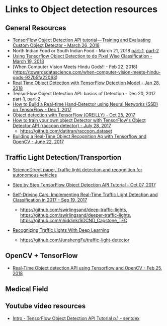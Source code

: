 # Links to Object detection resources

## General Resources
* [TensorFlow Object Detection API tutorial — Training and Evaluating Custom Object Detector - March 26, 2018](https://becominghuman.ai/tensorflow-object-detection-api-tutorial-training-and-evaluating-custom-object-detector-ed2594afcf73)
* North Indian Food or South Indian Food - March 21, 2018 [part-1](https://towardsdatascience.com/north-indian-food-or-south-indian-food-deep-learning-knows-it-all-part-1-13e1d20c359c), [part-2](https://towardsdatascience.com/north-indian-food-or-south-indian-food-deep-learning-knows-it-all-part-2-14a59d0ffc15)
* [Using Tensorflow Object Detection to do Pixel Wise Classification - March 19, 2018](https://towardsdatascience.com/using-tensorflow-object-detection-to-do-pixel-wise-classification-702bf2605182)
* [When Computer Vision Meets Hindu Gods!! - Feb 22, 2018)(https://towardsdatascience.com/when-computer-vision-meets-hindu-gods-927b5fa22063)
* [Real Time Object Detection with TensorFlow Detection Model - Jan 28, 2018](https://towardsdatascience.com/real-time-object-detection-with-tensorflow-detection-model-e7fd20421d5d)
* TensorFlow Object Detection API: basics of Detection - Dec 20, 2017 [part-1](https://becominghuman.ai/tensorflow-object-detection-api-basics-of-detection-7b134d689c75), [part-2](https://becominghuman.ai/tensorflow-object-detection-api-basics-of-detection-2-2-28b348495eec)
* [How to Build a Real-time Hand-Detector using Neural Networks (SSD) on TensorFlow - Dec 1, 2017](https://towardsdatascience.com/how-to-build-a-real-time-hand-detector-using-neural-networks-ssd-on-tensorflow-d6bac0e4b2ce)
* [Object detection with TensorFlow (OREILLY) - Oct 25, 2017](https://www.oreilly.com/ideas/object-detection-with-tensorflow)
* [How to train your own object Detector with TensorFlow's Object Detector API (raccoon detector) - July 28, 2017](https://towardsdatascience.com/how-to-train-your-own-object-detector-with-tensorflows-object-detector-api-bec72ecfe1d9)
  * https://github.com/datitran/raccoon_dataset
* [Building a Real-Time Object Recognition Ap with Tensorflow and OpenCV - June 22, 2017](https://towardsdatascience.com/building-a-real-time-object-recognition-app-with-tensorflow-and-opencv-b7a2b4ebdc32)

## Traffic Light Detection/Transportion
* [ScienceDirect paper, Traffic light detection and recognition for autonomous vehicles](https://www.sciencedirect.com/science/article/pii/S1005888515606240)

* [Step by Step TensorFlow Object Detection API Tutorial - Oct 07, 2017](https://medium.com/@WuStangDan/step-by-step-tensorflow-object-detection-api-tutorial-part-1-selecting-a-model-a02b6aabe39e)
* [Self-Driving Cars: Implementing Real-Time Traffic Light Detection and Classification in 2017 - Sep 19, 2017](https://codeburst.io/self-driving-cars-implementing-real-time-traffic-light-detection-and-classification-in-2017-7d9ae8df1c58)
  * https://github.com/swirlingsand/deep-traffic-lights, https://github.com/swirlingsand/deeper-traffic-lights, https://github.com/nhiddink/SDCND_Capstone_TEC
* [Recognizing Traffic Lights With Deep Learning](https://medium.freecodecamp.org/recognizing-traffic-lights-with-deep-learning-23dae23287cc)
  * https://github.com/JunshengFu/traffic-light-detector

## OpenCV + TensorFlow
* [Real-Time Object detection API using Tensorflow and OpenCV - Feb 25, 2018](https://towardsdatascience.com/real-time-object-detection-api-using-tensorflow-and-opencv-47b505d745c4)


## Medical Field

## Youtube video resources
* [Intro - TensorFlow Object Detection API Tutorial p.1 - sentdex](https://www.youtube.com/watch?v=COlbP62-B-U&list=PLQVvvaa0QuDcNK5GeCQnxYnSSaar2tpku)
